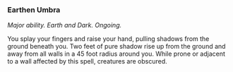 ### Earthen Umbra

_Major ability. Earth and Dark. Ongoing._

You splay your fingers and raise your hand, pulling shadows from the ground beneath you. Two feet of pure shadow rise up from the ground and away from all walls in a 45 foot radius around you. While prone or adjacent to a wall affected by this spell, creatures are obscured.
